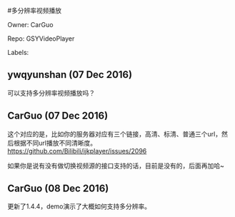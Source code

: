 #多分辨率视频播放

Owner: CarGuo

Repo: GSYVideoPlayer

Labels: 

## ywqyunshan (07 Dec 2016)

可以支持多分辨率视频播放吗？

## CarGuo (07 Dec 2016)

这个对应的是，比如你的服务器对应有三个链接，高清、标清、普通三个url，然后根据不同url播放不同清晰度。https://github.com/Bilibili/ijkplayer/issues/2096

如果你是说有没有做切换视频源的接口支持的话，目前是没有的，后面再加哈~

## CarGuo (08 Dec 2016)

更新了1.4.4，demo演示了大概如何支持多分辨率。

